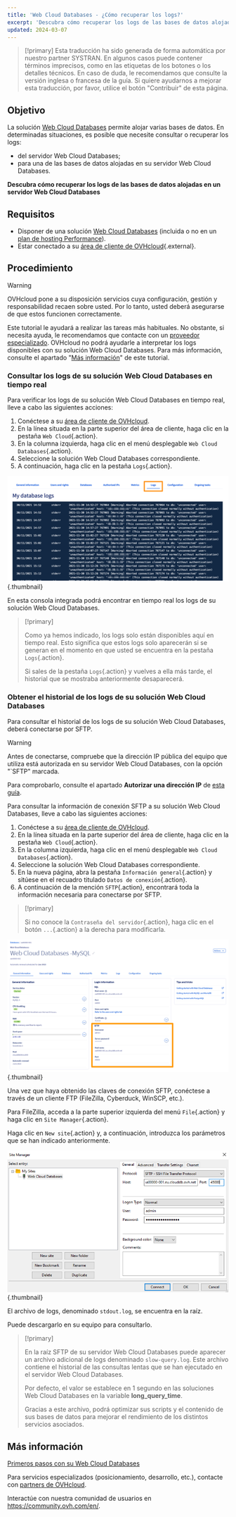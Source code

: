 ```yaml
---
title: 'Web Cloud Databases - ¿Cómo recuperar los logs?'
excerpt: 'Descubra cómo recuperar los logs de las bases de datos alojadas en un servidor Web Cloud Databases'
updated: 2024-03-07
---
```


> [!primary]
> Esta traducción ha sido generada de forma automática por nuestro partner SYSTRAN. En algunos casos puede contener términos imprecisos, como en las etiquetas de los botones o los detalles técnicos. En caso de duda, le recomendamos que consulte la versión inglesa o francesa de la guía. Si quiere ayudarnos a mejorar esta traducción, por favor, utilice el botón "Contribuir" de esta página.
>

## Objetivo

La solución [Web Cloud Databases](https://www.ovhcloud.com/es-es/web-cloud/databases/) permite alojar varias bases de datos. En determinadas situaciones, es posible que necesite consultar o recuperar los logs:

- del servidor Web Cloud Databases;
- para una de las bases de datos alojadas en su servidor Web Cloud Databases.

**Descubra cómo recuperar los logs de las bases de datos alojadas en un servidor Web Cloud Databases**

## Requisitos

- Disponer de una solución [Web Cloud Databases](https://www.ovhcloud.com/es-es/web-cloud/databases/) (incluida o no en un [plan de hosting Performance](https://www.ovhcloud.com/es-es/web-hosting/)).
- Estar conectado a su [área de cliente de OVHcloud](/links/manager){.external}.

## Procedimiento

> [!warning]
>
> OVHcloud pone a su disposición servicios cuya configuración, gestión y responsabilidad recaen sobre usted. Por lo tanto, usted deberá asegurarse de que estos funcionen correctamente.
> 
> Este tutorial le ayudará a realizar las tareas más habituales. No obstante, si necesita ayuda, le recomendamos que contacte con un [proveedor especializado](https://partner.ovhcloud.com/es-es/directory/). OVHcloud no podrá ayudarle a interpretar los logs disponibles con su solución Web Cloud Databases. Para más información, consulte el apartado "[Más información](#go-further)" de este tutorial.
>

### Consultar los logs de su solución Web Cloud Databases en tiempo real

Para verificar los logs de su solución Web Cloud Databases en tiempo real, lleve a cabo las siguientes acciones:

1. Conéctese a su [área de cliente de OVHcloud](/links/manager).
2. En la línea situada en la parte superior del área de cliente, haga clic en la pestaña `Web Cloud`{.action}.
3. En la columna izquierda, haga clic en el menú desplegable `Web Cloud Databases`{.action}.
4. Seleccione la solución Web Cloud Databases correspondiente.
5. A continuación, haga clic en la pestaña `Logs`{.action}.

![Web Cloud Databases](images/tab-with-logs.png){.thumbnail}

En esta consola integrada podrá encontrar en tiempo real los logs de su solución Web Cloud Databases.

> [!primary]
>
> Como ya hemos indicado, los logs solo están disponibles aquí en tiempo real. Esto significa que estos logs solo aparecerán si se generan en el momento en que usted se encuentra en la pestaña `Logs`{.action}. 
>
> Si sales de la pestaña `Logs`{.action} y vuelves a ella más tarde, el historial que se mostraba anteriormente desaparecerá.
>

### Obtener el historial de los logs de su solución Web Cloud Databases

Para consultar el historial de los logs de su solución Web Cloud Databases, deberá conectarse por SFTP.

> [!warning]
>
> Antes de conectarse, compruebe que la dirección IP pública del equipo que utiliza está autorizada en su servidor Web Cloud Databases, con la opción "`SFTP" marcada.
>
> Para comprobarlo, consulte el apartado **Autorizar una dirección IP** de [esta guía](/pages/web_cloud/web_cloud_databases/starting_with_clouddb).
>

Para consultar la información de conexión SFTP a su solución Web Cloud Databases, lleve a cabo las siguientes acciones:

1. Conéctese a su [área de cliente de OVHcloud](/links/manager).
2. En la línea situada en la parte superior del área de cliente, haga clic en la pestaña `Web Cloud`{.action}.
3. En la columna izquierda, haga clic en el menú desplegable `Web Cloud Databases`{.action}.
4. Seleccione la solución Web Cloud Databases correspondiente.
5. En la nueva página, abra la pestaña `Información general`{.action} y sitúese en el recuadro titulado `Datos de conexión`{.action}.
6. A continuación de la mención `SFTP`{.action}, encontrará toda la información necesaria para conectarse por SFTP.

> [!primary]
>
> Si no conoce la `Contraseña del servidor`{.action}, haga clic en el botón `...`{.action} a la derecha para modificarla.
>

![Web Cloud Databases](images/sftp-login.png){.thumbnail}

Una vez que haya obtenido las claves de conexión SFTP, conéctese a través de un cliente FTP (FileZilla, Cyberduck, WinSCP, etc.).

Para FileZilla, acceda a la parte superior izquierda del menú `File`{.action} y haga clic en `Site Manager`{.action}.

Haga clic en `New site`{.action} y, a continuación, introduzca los parámetros que se han indicado anteriormente.

![Web Cloud Databases](images/site-manager.png){.thumbnail}

El archivo de logs, denominado `stdout.log`, se encuentra en la raíz.

Puede descargarlo en su equipo para consultarlo.

> [!primary]
>
> En la raíz SFTP de su servidor Web Cloud Databases puede aparecer un archivo adicional de logs denominado `slow-query.log`.
> Este archivo contiene el historial de las consultas lentas que se han ejecutado en el servidor Web Cloud Databases. 
> 
> Por defecto, el valor se establece en 1 segundo en las soluciones Web Cloud Databases en la variable **long_query_time**.
> 
> Gracias a este archivo, podrá optimizar sus scripts y el contenido de sus bases de datos para mejorar el rendimiento de los distintos servicios asociados.
>

## Más información <a name="go-further"></a>

[Primeros pasos con su Web Cloud Databases](/pages/web_cloud/web_cloud_databases/starting_with_clouddb)
 
Para servicios especializados (posicionamiento, desarrollo, etc.), contacte con [partners de OVHcloud](https://partner.ovhcloud.com/es-es/directory/).
 
Interactúe con nuestra comunidad de usuarios en <https://community.ovh.com/en/>.